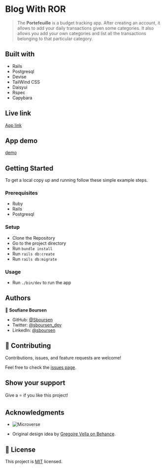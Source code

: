 # Blog With ROR

> The **Portefeuille** is a budget tracking app. After creating an account, it allows to add your daily transactions given some categories. It also allows you add your own categories and list all the transactions belonging to that particular category.

## Built with

- Rails
- Postgresql
- Devise
- TailWind CSS
- Daisyui
- Rspec
- Capybara

## Live link

[App link](https://rails-portefeuille.herokuapp.com/)

## App demo

[demo](https://www.loom.com/share/f80f41d78f18472386c93de397065f82)

## Getting Started

To get a local copy up and running follow these simple example steps.

### Prerequisites

- Ruby
- Rails
- Postgresql

### Setup

- Clone the Repository
- Go to the project directory
- Run `bundle install`
- Run `rails db:create`
- Run `rails db:migrate`

### Usage

- Run `./bin/dev` to run the app

## Authors

👤 **Soufiane Boursen**

- GitHub: [@Sboursen](https://github.com/Sboursen)
- Twitter: [@sboursen_dev](https://twitter.com/sboursen_dev)
- LinkedIn: [@sboursen](https://linkedin.com/in/sboursen)

## 🤝 Contributing

Contributions, issues, and feature requests are welcome!

Feel free to check the [issues page](../../issues/).

## Show your support

Give a ⭐️ if you like this project!

## Acknowledgments

- ![Microverse](https://img.shields.io/badge/Microverse-blueviolet)

- Original design idea by [Gregoire Vella on Behance](https://www.behance.net/gregoirevella).

## 📝 License

This project is [MIT](./LICENSE) licensed.

